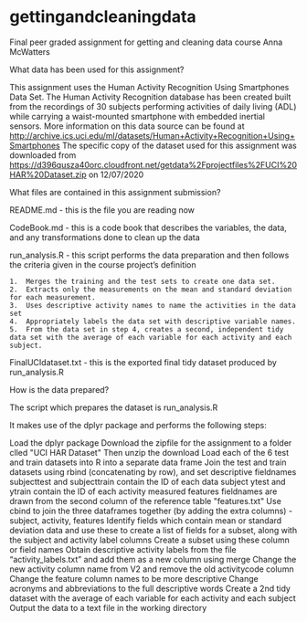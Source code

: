 # gettingandcleaningdata
Final peer graded assignment for getting and cleaning data course
Anna McWatters

What data has been used for this assignment?

This assignment uses the Human Activity Recognition Using Smartphones Data Set. The Human Activity Recognition database has been created built from the recordings of 30 subjects performing activities of daily living (ADL) while carrying a waist-mounted smartphone with embedded inertial sensors.
More information on this data source can be found at http://archive.ics.uci.edu/ml/datasets/Human+Activity+Recognition+Using+Smartphones
The specific copy of the dataset used for this assignment was downloaded from https://d396qusza40orc.cloudfront.net/getdata%2Fprojectfiles%2FUCI%20HAR%20Dataset.zip on 12/07/2020

What files are contained in this assignment submission?

README.md - this is the file you are reading now

CodeBook.md - this is a code book that describes the variables, the data, and any transformations done to clean up the data

run_analysis.R - this script performs the data preparation and then follows the criteria given in the course project’s definition

    1.  Merges the training and the test sets to create one data set.
    2.  Extracts only the measurements on the mean and standard deviation for each measurement.
    3.  Uses descriptive activity names to name the activities in the data set
    4.  Appropriately labels the data set with descriptive variable names.
    5.  From the data set in step 4, creates a second, independent tidy data set with the average of each variable for each activity and each subject.
    
FinalUCIdataset.txt - this is the exported final tidy dataset produced by run_analysis.R

How is the data prepared?

The script which prepares the dataset is run_analysis.R

It makes use of the dplyr package and performs the following steps:

  Load the dplyr package
  Download the zipfile for the assignment to a folder clled "UCI HAR Dataset" 
  Then unzip the download
  Load each of the 6 test and train datasets into R into a separate data frame
  Join the test and train datasets using rbind (concatenating by row), and set descriptive fieldnames
      subjecttest and subjecttrain contain the ID of each data subject
      ytest and ytrain contain the ID of each activity measured
      features fieldnames are drawn from the second column of the reference table "features.txt"
  Use cbind to join the three dataframes together (by adding the extra columns) - subject, activity, features
  Identify fields which contain mean or standard deviation data and use these to create a list of fields for a subset, along with the subject and activity label columns
  Create a subset using these column or field names
  Obtain descriptive activity labels from the file “activity_labels.txt” and add them as a new column using merge
  Change the new activity column name from V2 and remove the old activitycode column
  Change the feature column names to be more descriptive
  Change acronyms and abbreviations to the full descriptive words
  Create a 2nd tidy dataset with the average of each variable for each activity and each subject
  Output the data to a text file in the working directory
  
